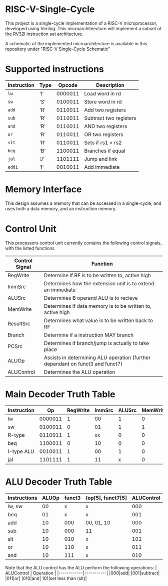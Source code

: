 # RISC-V-Single-Cycle

This project is a single-cycle implementation of a RISC-V microprocessor, developed using Verilog. This microarchiteecture will implement a subset of the RV32I instruction set architecture.

A schematic of the implemented microarchitecture is available in this repository under "RISC-V Single-Cycle Schematic"

# Supported instructions

| Instruction | Type | Opcode | Description |
|-------------|------|--------|-------------|
| `lw`        |'I'   | 0000011|Load word in rd|
| `sw`        |'S'   | 0100011|Store word in rd|
| `add`       |'R'   | 0110011|Add two registers|
| `sub`       |'R'   | 0110011|Subtract two registers|
| `and`       |'R'   | 0110011|AND two registers|
| `or`        |'R'   | 0110011|OR two registers|
| `slt`       |'R'   | 0110011|Sets if rs1 < rs2|
| `beq`       |'B'   | 1100011|Branches if equal|
| `jal`       |'J'   | 1101111|Jump and link|
| `addi`      |'I'   | 0010011|Add immediate|

# Memory Interface
This design assumes a memory that can be accessed in a single-cycle, and uses both a data memory, and an instruction memory.

# Control Unit
This processors control unit currently contains the following control signals, with the listed functions

| Control Signal | Function |
|----------------|----------|
|RegWrite|Determine if RF is to be written to, active high|
|ImmSrc|Determines how the extension unit is to extend an immediate|
|ALUSrc|Determines B operand ALU is to recieve|
|MemWrite|Determines if data memory is to be written to, active high|
|ResultSrc|Determines what value is to be written back to RF|
|Branch|Determine if a instruction MAY branch|
|PCSrc|Determines if branch/jump is actually to take place|
|ALUOp|Assists in determining ALU operation (further dependant on funct3 and funct7)|
|ALUControl|Determines the ALU operation|


# Main Decoder Truth Table

| Instruction | Op | RegWrite | ImmSrc | ALUSrc | MemWrite | ResultSrc | Branch | ALUOp | Jump |
|-------------|-------|--|--|--|--|--|--|--|--|
|lw           |0000011|1 |00|1 |0 |01|0 |00|0 |
|sw           |0100011|0 |01|1 |1 |xx|0 |00|0 |
|R-type       |0110011|1 |xx|0 |0 |00|0 |10|0 |
|beq          |1100011|0 |10|0 |0 |xx|1 |01|0 |
|I-type ALU   |0010011|1 |00|1 |0 |00|0 |10|0 |
|jal          |1101111|1| 11|x |0 |10|0 |xx|1 |


# ALU Decoder Truth Table

| Instructions | ALUOp | funct3 | {op[5], funct7[5] | ALUControl |
|--------------|-------|--------|-------------------|------------|
|lw, sw        |   00  | x      | x                 | 000        |
|beq           |   01  | x      | x                 | 001        |
|add           |   10  | 000    | 00, 01, 10        | 000        |
|sub           |   10  | 000    | 11                | 001        |
|slt           |   10  | 010    | x                 | 101        |
|or            |   10  | 110    | x                 | 011        |
|and           |   10  | 111    | x                 | 010        |

Note that the ALU control has the ALU perform the following operations:
| ALUControl | Operation |
|------------|-----------|
|000|add|
|001|subtract|
|011|or|
|010|and|
101|set less than (slt)|

